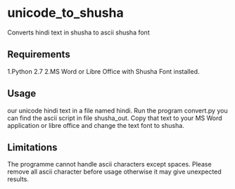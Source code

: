 unicode_to_shusha
=================

Converts hindi text in shusha to ascii shusha font

Requirements
-------------
1.Python 2.7
2.MS Word or Libre Office with Shusha Font installed.


Usage
------
our unicode hindi text in a file named hindi. Run the program convert.py you can find the ascii script in file shusha_out. Copy that text to your MS Word application or libre office and change the text font to shusha.

Limitations
----------
The programme cannot handle ascii characters except spaces. Please remove all ascii character before usage otherwise it may give unexpected results.
